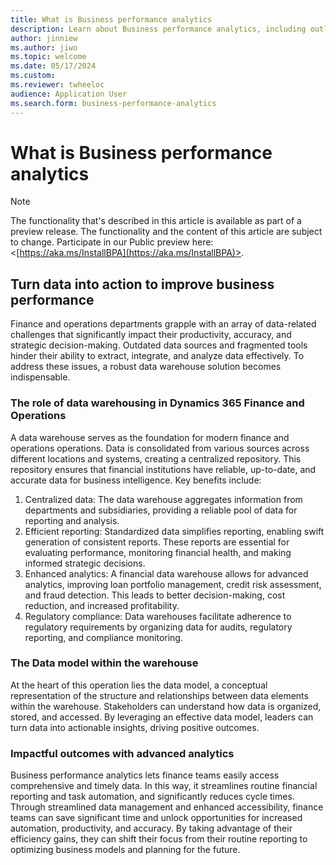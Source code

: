 ```yaml
---
title: What is Business performance analytics
description: Learn about Business performance analytics, including outlines on turning data into action to improve business performance.
author: jinniew
ms.author: jiwo
ms.topic: welcome
ms.date: 05/17/2024
ms.custom:
ms.reviewer: twheeloc 
audience: Application User
ms.search.form: business-performance-analytics
---
```


# What is Business performance analytics

> [!NOTE]
> The functionality that's described in this article is available as part of a preview release. The functionality and the content of this article are subject to change. Participate in our Public preview here:  <[https://aka.ms/InstallBPA](https://aka.ms/InstallBPA)>.

## Turn data into action to improve business performance
Finance and operations departments grapple with an array of data-related challenges that significantly impact their productivity, accuracy, and strategic decision-making. Outdated data sources and fragmented tools hinder their ability to extract, integrate, and analyze data effectively. To address these issues, a robust data warehouse solution becomes indispensable.

### The role of data warehousing in Dynamics 365 Finance and Operations
A data warehouse serves as the foundation for modern finance and operations operations. Data is consolidated from various sources across different locations and systems, creating a centralized repository. This repository ensures that financial institutions have reliable, up-to-date, and accurate data for business intelligence. Key benefits include:

1. Centralized data: The data warehouse aggregates information from departments and subsidiaries, providing a reliable pool of data for reporting and analysis.
2. Efficient reporting: Standardized data simplifies reporting, enabling swift generation of consistent reports. These reports are essential for evaluating performance, monitoring financial health, and making informed strategic decisions.
3. Enhanced analytics: A financial data warehouse allows for advanced analytics, improving loan portfolio management, credit risk assessment, and fraud detection. This leads to better decision-making, cost reduction, and increased profitability.
4. Regulatory compliance: Data warehouses facilitate adherence to regulatory requirements by organizing data for audits, regulatory reporting, and compliance monitoring.

### The Data model within the warehouse
At the heart of this operation lies the data model, a conceptual representation of the structure and relationships between data elements within the warehouse. Stakeholders can understand how data is organized, stored, and accessed. By leveraging an effective data model, leaders can turn data into actionable insights, driving positive outcomes.

### Impactful outcomes with advanced analytics

Business performance analytics lets finance teams easily access comprehensive and timely data. In this way, it streamlines routine financial reporting and task automation, and significantly reduces cycle times. Through streamlined data management and enhanced accessibility, finance teams can save significant time and unlock opportunities for increased automation, productivity, and accuracy. By taking advantage of their efficiency gains, they can shift their focus from their routine reporting to optimizing business models and planning for the future.


